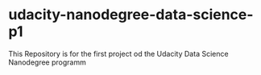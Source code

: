 # udacity-nanodegree-data-science-p1
This Repository is for the first project od the Udacity Data Science Nanodegree programm
